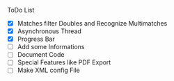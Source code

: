 ﻿ToDo List

- [x] Matches filter Doubles and Recognize Multimatches
- [x] Asynchronous Thread
- [x] Progress Bar
- [ ] Add some Informations
- [ ] Document Code
- [ ] Special Features like PDF Export
- [ ] Make XML config File
